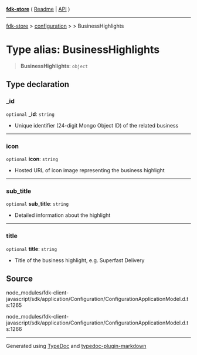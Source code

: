 [**fdk-store**](../../../README.md) ( [Readme](../../../README.md) \| [API](../../../API.md) )

---

[fdk-store](../../../API.md) > [configuration](../../README.md) > [<internal>](../README.md) > BusinessHighlights

# Type alias: BusinessHighlights

> **BusinessHighlights**: `object`

## Type declaration

### \_id

`optional` **\_id**: `string`

- Unique identifier (24-digit Mongo Object ID) of
  the related business

---

### icon

`optional` **icon**: `string`

- Hosted URL of icon image representing the
  business highlight

---

### sub_title

`optional` **sub_title**: `string`

- Detailed information about the highlight

---

### title

`optional` **title**: `string`

- Title of the business highlight, e.g. Superfast Delivery

## Source

node_modules/fdk-client-javascript/sdk/application/Configuration/ConfigurationApplicationModel.d.ts:1265

node_modules/fdk-client-javascript/sdk/application/Configuration/ConfigurationApplicationModel.d.ts:1266

---

Generated using [TypeDoc](https://typedoc.org/) and [typedoc-plugin-markdown](https://www.npmjs.com/package/typedoc-plugin-markdown)

